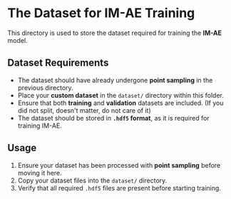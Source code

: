 # The Dataset for IM-AE Training

This directory is used to store the dataset required for training the **IM-AE** model.

## Dataset Requirements

- The dataset should have already undergone **point sampling** in the previous directory.
- Place your **custom dataset** in the `dataset/` directory within this folder.
- Ensure that both **training** and **validation** datasets are included. (If you did not split, doesn't matter, do not care of it)
- The dataset should be stored in **`.hdf5` format**, as it is required for training IM-AE.

## Usage

1. Ensure your dataset has been processed with **point sampling** before moving it here.
2. Copy your dataset files into the `dataset/` directory.
3. Verify that all required `.hdf5` files are present before starting training.


